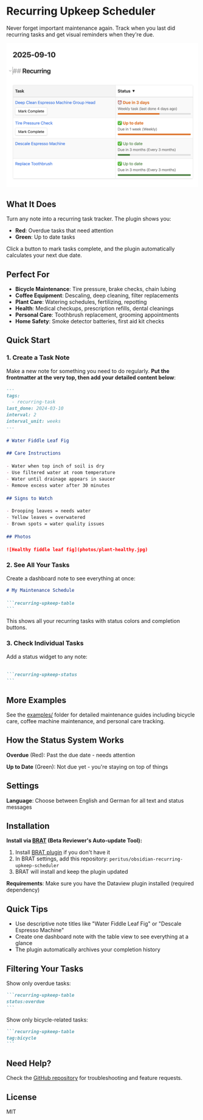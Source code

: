 
# Recurring Upkeep Scheduler

Never forget important maintenance again. Track when you last did recurring tasks and get visual reminders when they're due.

<img alt="Screenshot showing the recurring tasks table with status indicators" src="screenshot.png" width="782" />

## What It Does

Turn any note into a recurring task tracker. The plugin shows you:
- **Red**: Overdue tasks that need attention
- **Green**: Up to date tasks 

Click a button to mark tasks complete, and the plugin automatically calculates your next due date.

## Perfect For

- **Bicycle Maintenance**: Tire pressure, brake checks, chain lubing
- **Coffee Equipment**: Descaling, deep cleaning, filter replacements
- **Plant Care**: Watering schedules, fertilizing, repotting
- **Health**: Medical checkups, prescription refills, dental cleanings
- **Personal Care**: Toothbrush replacement, grooming appointments
- **Home Safety**: Smoke detector batteries, first aid kit checks

## Quick Start

### 1. Create a Task Note

Make a new note for something you need to do regularly. **Put the frontmatter at the very top, then add your detailed content below**:

```markdown
---
tags:
  - recurring-task
last_done: 2024-03-10
interval: 2
interval_unit: weeks
---

# Water Fiddle Leaf Fig

## Care Instructions

- Water when top inch of soil is dry
- Use filtered water at room temperature
- Water until drainage appears in saucer
- Remove excess water after 30 minutes

## Signs to Watch

- Drooping leaves = needs water
- Yellow leaves = overwatered
- Brown spots = water quality issues

## Photos

![Healthy fiddle leaf fig](photos/plant-healthy.jpg)
```

### 2. See All Your Tasks

Create a dashboard note to see everything at once:

````markdown
# My Maintenance Schedule

```recurring-upkeep-table
```
````

This shows all your recurring tasks with status colors and completion buttons.

### 3. Check Individual Tasks

Add a status widget to any note:

````markdown

```recurring-upkeep-status
```
````

## More Examples

See the [examples/](examples/) folder for detailed maintenance guides including bicycle care, coffee machine maintenance, and personal care tracking.

## How the Status System Works

**Overdue** (Red): Past the due date - needs attention

**Up to Date** (Green): Not due yet - you're staying on top of things

## Settings

**Language**: Choose between English and German for all text and status messages

## Installation

**Install via [BRAT](https://github.com/TfTHacker/obsidian42-brat) (Beta Reviewer's Auto-update Tool):**

1. Install [BRAT plugin](https://github.com/TfTHacker/obsidian42-brat) if you don't have it
2. In BRAT settings, add this repository: `peritus/obsidian-recurring-upkeep-scheduler`
3. BRAT will install and keep the plugin updated

**Requirements**: Make sure you have the Dataview plugin installed (required dependency)

## Quick Tips

- Use descriptive note titles like "Water Fiddle Leaf Fig" or "Descale Espresso Machine"
- Create one dashboard note with the table view to see everything at a glance
- The plugin automatically archives your completion history

## Filtering Your Tasks

Show only overdue tasks:
````markdown
```recurring-upkeep-table
status:overdue
```
````

Show only bicycle-related tasks:
````markdown
```recurring-upkeep-table
tag:bicycle
```
````

## Need Help?

Check the [GitHub repository](https://github.com/peritus/obsidian-recurring-upkeep-scheduler) for troubleshooting and feature requests.

## License

MIT
